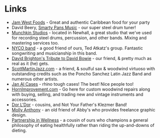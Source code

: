 
# Links

- [Jam West Foods](http://www.jamwestfoods.com/) - Great and authentic Caribbean food for your party
- David Beery, [Smarty Pans Music](http://www.smartypansmusic.com/) - our super steel drum tuner!
- [Munchkin Studios](http://munchkinstudios.com/) - located in Newhall, a great studio that we've used for recording steel drums, percussion, and other bands. Mixing and mastering services too.
- [NYCO band](http://www.nycomusic.com/) - a good friend of ours, Ted Atkatz's group. Fantastic songwriting and musicianship in this band.
- [David Brighton's Tribute to David Bowie](http://www.davidbowietribute.com/main.html) - our friend, & pretty much as real as it (he) gets.
- [ScottMartinJazz.com](http://www.scottmartinjazz.com/) - a friend, & soulful sax & woodwind virtuoso with outstanding credits such as the Poncho Sanchez Latin Jazz Band and numerous other artists.
- [Jan Al Cases](http://www.janalcase.com/) - rhino tough cases! The best! Nice people too!
- [HornImprovement.com](http://www.hornimprovement.com/) - Go here for custom woodwind repairs along with buying, selling, and trading new and vintage instruments and accessories.
- [Dor L'Dor](http://www.dorldorklezmerband.com/) - cousins, and Not Your Father's Klezmer Band!
- [Molly Anthony](http://www.mollyanthony.com/) - an old friend of Abby's who provides freelance graphic design.
- [Partnership in Wellness](http://partnershipinwellness.com/) - a cousin of ours who champions a general philosophy of eating healthfully rather than riding the up-and-downs of dieting.

